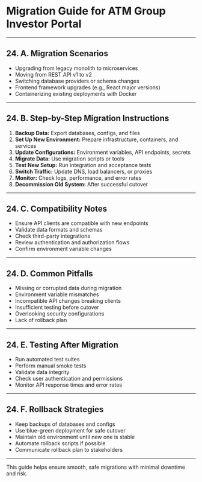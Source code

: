 # Migration Guide for ATM Group Investor Portal

---

## 24. A. Migration Scenarios

- Upgrading from legacy monolith to microservices
- Moving from REST API v1 to v2
- Switching database providers or schema changes
- Frontend framework upgrades (e.g., React major versions)
- Containerizing existing deployments with Docker

---

## 24. B. Step-by-Step Migration Instructions

1. **Backup Data:** Export databases, configs, and files
2. **Set Up New Environment:** Prepare infrastructure, containers, and services
3. **Update Configurations:** Environment variables, API endpoints, secrets
4. **Migrate Data:** Use migration scripts or tools
5. **Test New Setup:** Run integration and acceptance tests
6. **Switch Traffic:** Update DNS, load balancers, or proxies
7. **Monitor:** Check logs, performance, and error rates
8. **Decommission Old System:** After successful cutover

---

## 24. C. Compatibility Notes

- Ensure API clients are compatible with new endpoints
- Validate data formats and schemas
- Check third-party integrations
- Review authentication and authorization flows
- Confirm environment variable changes

---

## 24. D. Common Pitfalls

- Missing or corrupted data during migration
- Environment variable mismatches
- Incompatible API changes breaking clients
- Insufficient testing before cutover
- Overlooking security configurations
- Lack of rollback plan

---

## 24. E. Testing After Migration

- Run automated test suites
- Perform manual smoke tests
- Validate data integrity
- Check user authentication and permissions
- Monitor API response times and error rates

---

## 24. F. Rollback Strategies

- Keep backups of databases and configs
- Use blue-green deployment for safe cutover
- Maintain old environment until new one is stable
- Automate rollback scripts if possible
- Communicate rollback plan to stakeholders

---

This guide helps ensure smooth, safe migrations with minimal downtime and risk.